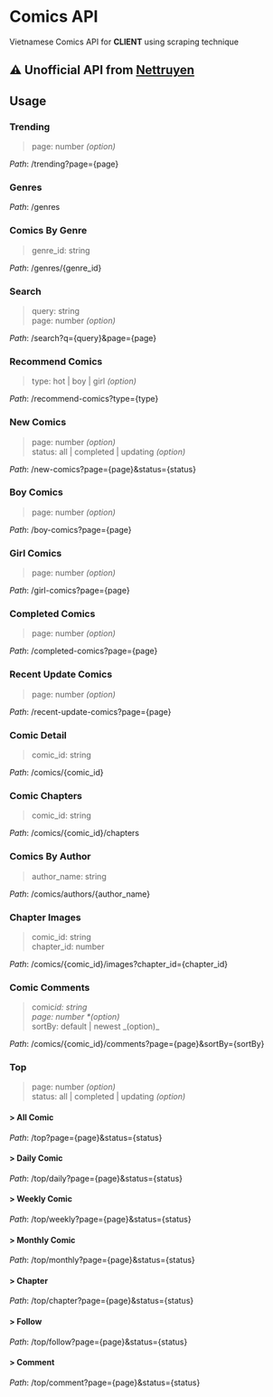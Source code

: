 # Comics API

Vietnamese Comics API for **CLIENT** using scraping technique

## ⚠️ Unofficial API from [Nettruyen](https://nettruyen.com)

## Usage

### **Trending**

> page: number _(option)_

_Path_: /trending?page={page}

### **Genres**

_Path_: /genres

### **Comics By Genre**

> genre_id: string

_Path_: /genres/{genre_id}

### **Search**

> query: string \
> page: number _(option)_

_Path_: /search?q={query}&page={page}

### **Recommend Comics**

> type: hot | boy | girl _(option)_

_Path_: /recommend-comics?type={type}

### **New Comics**

> page: number _(option)_ \
> status: all | completed | updating _(option)_

_Path_: /new-comics?page={page}&status={status}

### **Boy Comics**

> page: number _(option)_

_Path_: /boy-comics?page={page}

### **Girl Comics**

> page: number _(option)_

_Path_: /girl-comics?page={page}

### **Completed Comics**

> page: number _(option)_

_Path_: /completed-comics?page={page}

### **Recent Update Comics**

> page: number _(option)_

_Path_: /recent-update-comics?page={page}

### **Comic Detail**

> comic_id: string

_Path_: /comics/{comic_id}

### **Comic Chapters**

> comic_id: string

_Path_: /comics/{comic_id}/chapters

### **Comics By Author**

> author_name: string

_Path_: /comics/authors/{author_name}

### **Chapter Images**

> comic_id: string \
> chapter_id: number

_Path_: /comics/{comic_id}/images?chapter_id={chapter_id}

### **Comic Comments**

> comic*id: string \
> page: number \*(option)* \
> sortBy: default | newest \_(option)\_

_Path_: /comics/{comic_id}/comments?page={page}&sortBy={sortBy}

### **Top**

> page: number _(option)_ \
> status: all | completed | updating _(option)_

#### > **All Comic**

_Path_: /top?page={page}&status={status}

#### > **Daily Comic**

_Path_: /top/daily?page={page}&status={status}

#### > **Weekly Comic**

_Path_: /top/weekly?page={page}&status={status}

#### > **Monthly Comic**

_Path_: /top/monthly?page={page}&status={status}

#### > **Chapter**

_Path_: /top/chapter?page={page}&status={status}

#### > **Follow**

_Path_: /top/follow?page={page}&status={status}

#### > **Comment**

_Path_: /top/comment?page={page}&status={status}
